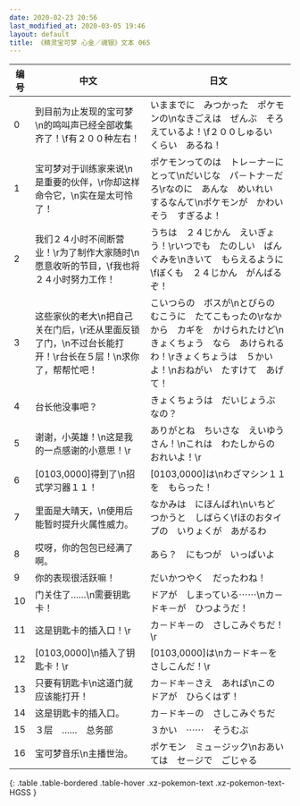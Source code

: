 ```yaml
---
date: 2020-02-23 20:56
last_modified_at: 2020-03-05 19:46
layout: default
title: 《精灵宝可梦 心金／魂银》文本 065
---
```

| 编号 | 中文 | 日文 |
| ---- | ---- | ---- |
| 0 | 到目前为止发现的宝可梦\n的鸣叫声已经全部收集齐了！\f有２００种左右！ | いままでに　みつかった　ポケモンの\nなきごえは　ぜんぶ　そろえているよ！\f２００しゅるい　くらい　あるね！ |
| 1 | 宝可梦对于训练家来说\n是重要的伙伴，\r你却这样命令它，\n实在是太可怜了！ | ポケモンってのは　トレ－ナ－にとって\nだいじな　パ－トナ－だろ\rなのに　あんな　めいれい　するなんて\nポケモンが　かわいそう　すぎるよ！ |
| 2 | 我们２４小时不间断营业！\r为了制作大家随时\n愿意收听的节目，\f我也将２４小时努力工作！ | うちは　２４じかん　えいぎょう！\rいつでも　たのしい　ばんぐみを\nきいて　もらえるように\fぼくも　２４じかん　がんばるぞ！ |
| 3 | 这些家伙的老大\n把自己关在门后，\r还从里面反锁了门，\n不过台长能打开！\r台长在５层！\n求你了，帮帮忙吧！ | こいつらの　ボスが\nとびらの　むこうに　たてこもったの\rなかから　カギを　かけられたけど\nきょくちょう　なら　あけられるわ！\rきょくちょうは　５かいよ！\nおねがい　たすけて　あげて！ |
| 4 | 台长他没事吧？ | きょくちょうは　だいじょうぶ　なの？ |
| 5 | 谢谢，小英雄！\n这是我的一点感谢的小意思！\r | ありがとね　ちいさな　えいゆうさん！\nこれは　わたしからの　おれいよ！\r |
| 6 | [0103,0000]得到了\n招式学习器１１！ | [0103,0000]は\nわざマシン１１を　もらった！ |
| 7 | 里面是大晴天，\n使用后能暂时提升火属性威力。 | なかみは　にほんばれ\nいちど　つかうと　しばらく\fほのおタイプの　いりょくが　あがるわ |
| 8 | 哎呀，你的包包已经满了啊。 | あら？　にもつが　いっぱいよ |
| 9 | 你的表现很活跃嘛！ | だいかつやく　だったわね！ |
| 10 | 门关住了……\n需要钥匙卡！ | ドアが　しまっている⋯⋯\nカ－ドキ－が　ひつようだ！ |
| 11 | 这是钥匙卡的插入口！\r | カ－ドキ－の　さしこみぐちだ！\r |
| 12 | [0103,0000]\n插入了钥匙卡！\r | [0103,0000]は\nカ－ドキ－を　さしこんだ！\r |
| 13 | 只要有钥匙卡\n这道门就应该能打开！ | カ－ドキ－さえ　あれば\nこの　ドアが　ひらくはず！ |
| 14 | 这是钥匙卡的插入口。 | カ－ドキ－の　さしこみぐちだ |
| 15 | ３层　……　总务部 | ３かい　⋯⋯　そうむぶ |
| 16 | 宝可梦音乐\n主播世治。 | ポケモン　ミュ－ジック\nおあいては　セ－ジで　ごじゃる |
{: .table .table-bordered .table-hover .xz-pokemon-text .xz-pokemon-text-HGSS }